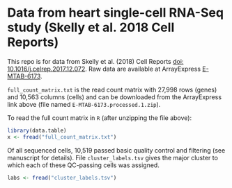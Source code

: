 # Data from heart single-cell RNA-Seq study (Skelly et al. 2018 Cell Reports)

This repo is for data from 
Skelly et al. (2018) Cell Reports [doi: 10.1016/j.celrep.2017.12.072](http://dx.doi.org/10.1016/j.celrep.2017.12.072).
Raw data are available at ArrayExpress [E-MTAB-6173](https://www.ebi.ac.uk/arrayexpress/experiments/E-MTAB-6173/).

`full_count_matrix.txt` is the read count matrix 
with 27,998 rows (genes) and 10,563 columns (cells)
and can be downloaded from the ArrayExpress link above 
(file named `E-MTAB-6173.processed.1.zip`).

To read the full count matrix in `R` (after unzipping the file above):
```r
library(data.table)
x <- fread("full_count_matrix.txt")
```

Of all sequenced cells, 10,519 passed basic quality control and filtering 
(see manuscript for details). 
File `cluster_labels.tsv` gives the major cluster to which each 
of these QC-passing cells was assigned.

```r
labs <- fread("cluster_labels.tsv")
```

